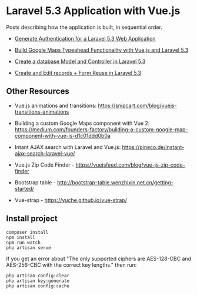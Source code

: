 # Laravel 5.3 Application with Vue.js

Posts describing how the application is built, in sequential order.

- [Generate Authentication for a Laravel 5.3 Web Application](https://medium.com/@connorleech/generate-authentication-for-a-laravel-5-3-web-app-384781a5529f#.lt3wnh1tr)

- [Build Google Maps Typeahead Functionality with Vue.js and Laravel 5.3](https://medium.com/@connorleech/build-google-maps-typeahead-functionality-with-vue-js-and-laravel-5-3-b75986c77df1#.vna8lby33)

- [Create a database Model and Controller in Laravel 5.3](https://medium.com/@connorleech/create-a-database-model-and-controller-in-laravel-5-3-b3e15218f6ae#.f3xtwxt4y)

- [Create and Edit records + Form Reuse in Laravel 5.3](https://medium.com/@connorleech/create-and-edit-records-form-reuse-in-laravel-5-3-f70a4b1d5f9b#.7xl7t81ei)

## Other Resources

- Vue.js animations and transitions: https://snipcart.com/blog/vuejs-transitions-animations

- Building a custom Google Maps component with Vue 2: https://medium.com/founders-factory/building-a-custom-google-map-component-with-vue-js-d1c01ddd0b0a 

- Intant AJAX search with Laravel and Vue.js: https://pineco.de/instant-ajax-search-laravel-vue/ 

- Vue.js Zip Code Finder - https://vuejsfeed.com/blog/vue-js-zip-code-finder

- Bootstrap table - http://bootstrap-table.wenzhixin.net.cn/getting-started/

- Vue-strap - https://yuche.github.io/vue-strap/

## Install project

```
composer install
npm install
npm run watch
php artisan serve
```

If you get an error about "The only supported ciphers are AES-128-CBC and AES-256-CBC with the correct key lengths." then run:

```
php artisan config:clear    
php artisan key:generate
php artisan config:cache
```